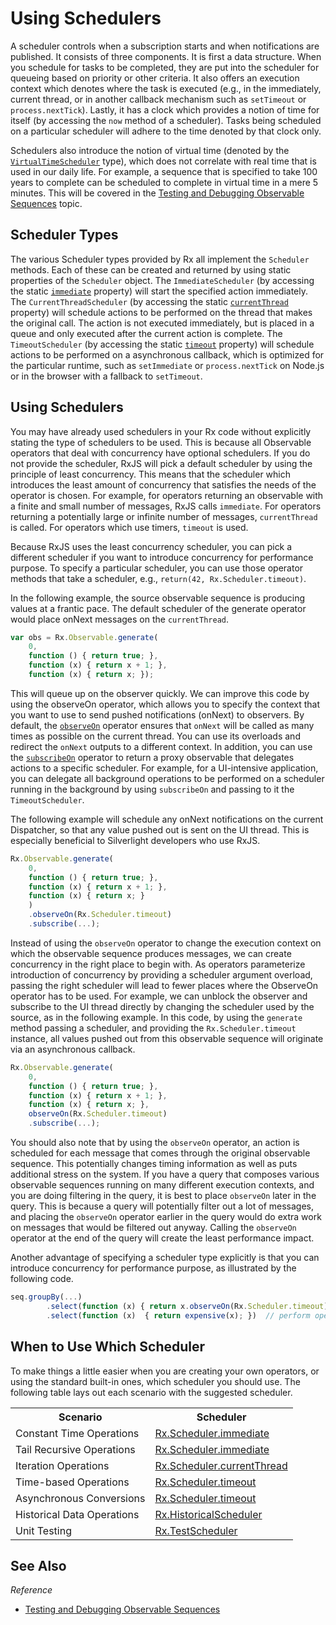 # Using Schedulers #

A scheduler controls when a subscription starts and when notifications are published. It consists of three components. It is first a data structure. When you schedule for tasks to be completed, they are put into the scheduler for queueing based on priority or other criteria. It also offers an execution context which denotes where the task is executed (e.g., in the immediately, current thread, or in another callback mechanism such as `setTimeout` or `process.nextTick`). Lastly, it has a clock which provides a notion of time for itself (by accessing the `now` method of a scheduler). Tasks being scheduled on a particular scheduler will adhere to the time denoted by that clock only.

Schedulers also introduce the notion of virtual time (denoted by the [`VirtualTimeScheduler`](https://github.com/Reactive-Extensions/RxJS/blob/master/doc/api/schedulers/virtualtimescheduler.md) type), which does not correlate with real time that is used in our daily life. For example, a sequence that is specified to take 100 years to complete can be scheduled to complete in virtual time in a mere 5 minutes. This will be covered in the [Testing and Debugging Observable Sequences](testing.md) topic.

## Scheduler Types ##

The various Scheduler types provided by Rx all implement the `Scheduler` methods. Each of these can be created and returned by using static properties of the `Scheduler` object. The `ImmediateScheduler` (by accessing the static [`immediate`](https://github.com/Reactive-Extensions/RxJS/blob/master/doc/api/schedulers/scheduler.md#rxschedulerimmediate) property) will start the specified action immediately. The `CurrentThreadScheduler` (by accessing the static [`currentThread`](https://github.com/Reactive-Extensions/RxJS/blob/master/doc/api/schedulers/scheduler.md#rxschedulercurrentthread) property) will schedule actions to be performed on the thread that makes the original call. The action is not executed immediately, but is placed in a queue and only executed after the current action is complete.  The `TimeoutScheduler` (by accessing the static [`timeout`](https://github.com/Reactive-Extensions/RxJS/blob/master/doc/api/schedulers/scheduler.md#rxschedulertimeout) property) will schedule actions to be performed on a asynchronous callback, which is optimized for the particular runtime, such as `setImmediate` or `process.nextTick` on Node.js or in the browser with a fallback to `setTimeout`.

## Using Schedulers ##

You may have already used schedulers in your Rx code without explicitly stating the type of schedulers to be used. This is because all Observable operators that deal with concurrency have optional schedulers. If you do not provide the scheduler, RxJS will pick a default scheduler by using the principle of least concurrency. This means that the scheduler which introduces the least amount of concurrency that satisfies the needs of the operator is chosen.  For example, for operators returning an observable with a finite and small number of messages, RxJS calls `immediate`.  For operators returning a potentially large or infinite number of messages, `currentThread` is called. For operators which use timers, `timeout` is used.

Because RxJS uses the least concurrency scheduler, you can pick a different scheduler if you want to introduce concurrency for performance purpose.  To specify a particular scheduler, you can use those operator methods that take a scheduler, e.g., `return(42, Rx.Scheduler.timeout)`.

In the following example, the source observable sequence is producing values at a frantic pace. The default scheduler of the generate operator would place onNext messages on the `currentThread`.

```js
var obs = Rx.Observable.generate(
	0,
	function () { return true; },
	function (x) { return x + 1; },
	function (x) { return x; });
```

This will queue up on the observer quickly. We can improve this code by using the observeOn operator, which allows you to specify the context that you want to use to send pushed notifications (onNext) to observers. By default, the [`observeOn`](https://github.com/Reactive-Extensions/RxJS/blob/master/doc/api/core/observable.md#rxobservableprototypeobserveonscheduler) operator ensures that `onNext` will be called as many times as possible on the current thread. You can use its overloads and redirect the `onNext` outputs to a different context. In addition, you can use the [`subscribeOn`](https://github.com/Reactive-Extensions/RxJS/blob/master/doc/api/core/observable.md#rxobservableprototypesubscribeonscheduler) operator to return a proxy observable that delegates actions to a specific scheduler. For example, for a UI-intensive application, you can delegate all background operations to be performed on a scheduler running in the background by using `subscribeOn` and passing to it the `TimeoutScheduler`.

The following example will schedule any onNext notifications on the current Dispatcher, so that any value pushed out is sent on the UI thread. This is especially beneficial to Silverlight developers who use RxJS.

```js
Rx.Observable.generate(
	0,
	function () { return true; },
	function (x) { return x + 1; },
	function (x) { return x; }
	)
	.observeOn(Rx.Scheduler.timeout)
	.subscribe(...);
```

Instead of using the `observeOn` operator to change the execution context on which the observable sequence produces messages, we can create concurrency in the right place to begin with. As operators parameterize introduction of concurrency by providing a scheduler argument overload, passing the right scheduler will lead to fewer places where the ObserveOn operator has to be used. For example, we can unblock the observer and subscribe to the UI thread directly by changing the scheduler used by the source, as in the following example. In this code, by using the `generate` method passing a scheduler, and providing the `Rx.Scheduler.timeout` instance, all values pushed out from this observable sequence will originate via an asynchronous callback.

```js
Rx.Observable.generate(
	0,
	function () { return true; },
	function (x) { return x + 1; },
	function (x) { return x; },
	observeOn(Rx.Scheduler.timeout)
	.subscribe(...);
```

You should also note that by using the `observeOn` operator, an action is scheduled for each message that comes through the original observable sequence. This potentially changes timing information as well as puts additional stress on the system. If you have a query that composes various observable sequences running on many different execution contexts, and you are doing filtering in the query, it is best to place `observeOn` later in the query. This is because a query will potentially filter out a lot of messages, and placing the `observeOn` operator earlier in the query would do extra work on messages that would be filtered out anyway. Calling the `observeOn` operator at the end of the query will create the least performance impact.

Another advantage of specifying a scheduler type explicitly is that you can introduce concurrency for performance purpose, as illustrated by the following code.

```js
seq.groupBy(...)
        .select(function (x) { return x.observeOn(Rx.Scheduler.timeout); })
        .select(function (x)  { return expensive(x); })  // perform operations that are expensive on resources
```

## When to Use Which Scheduler ##

To make things a little easier when you are creating your own operators, or using the standard built-in ones, which scheduler you should use.  The following table lays out each scenario with the suggested scheduler.

<table>
	<th>
		Scenario
	</th>
	<th>
		Scheduler
	</th>
	<tr>
		<td>Constant Time Operations</td>
		<td><a href="https://github.com/Reactive-Extensions/RxJS/blob/master/doc/api/schedulers/scheduler.md#rxschedulerimmediate">Rx.Scheduler.immediate</a></td>
	</tr>
	<tr>
		<td>Tail Recursive Operations</td>
		<td><a href="https://github.com/Reactive-Extensions/RxJS/blob/master/doc/api/schedulers/scheduler.md#rxschedulerimmediate">Rx.Scheduler.immediate</a></td>
	</tr>
	<tr>
		<td>Iteration Operations</td>
		<td><a href="https://github.com/Reactive-Extensions/RxJS/blob/master/doc/api/schedulers/scheduler.md#rxschedulercurrentthread">Rx.Scheduler.currentThread</a></td>
	</tr>
	<tr>
		<td>Time-based Operations</td>
		<td><a href="https://github.com/Reactive-Extensions/RxJS/blob/master/doc/api/schedulers/scheduler.md#rxschedulertimeout">Rx.Scheduler.timeout</a></td>
	</tr>
	<tr>
		<td>Asynchronous Conversions</td>
		<td><a href="https://github.com/Reactive-Extensions/RxJS/blob/master/doc/api/schedulers/scheduler.md#rxschedulertimeout">Rx.Scheduler.timeout</a></td>
	</tr>
	<tr>
		<td>Historical Data Operations</td>
		<td><a href="https://github.com/Reactive-Extensions/RxJS/blob/master/doc/api/schedulers/historicalscheduler.md">Rx.HistoricalScheduler</a></td>
	</tr>
	<tr>
		<td>Unit Testing</td>
		<td><a href="https://github.com/Reactive-Extensions/RxJS/blob/master/doc/api/testing/testscheduler.md">Rx.TestScheduler</a></td>
	</tr>
</table>

## See Also

*Reference*
- [Testing and Debugging Observable Sequences](testing.md)
